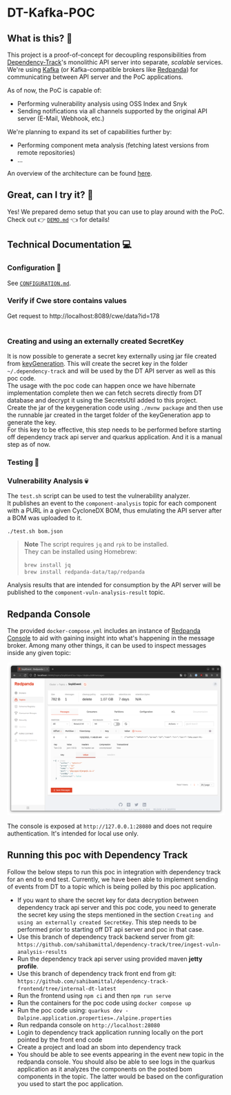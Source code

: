 # DT-Kafka-POC

## What is this? 🤔

This project is a proof-of-concept for decoupling responsibilities from [Dependency-Track]'s monolithic API server
into separate, *scalable* services. We're using [Kafka] (or Kafka-compatible brokers like [Redpanda]) for communicating 
between API server and the PoC applications.

As of now, the PoC is capable of:

* Performing vulnerability analysis using OSS Index and Snyk
* Sending notifications via all channels supported by the original API server (E-Mail, Webhook, etc.)

We're planning to expand its set of capabilities further by:

* Performing component meta analysis (fetching latest versions from remote repositories)
* ...

An overview of the architecture can be found [here](https://excalidraw.com/#room=fba0103fa2642574be40,NomXwyHw3jvoy0yr6JxCJw).

## Great, can I try it? 🙌

Yes! We prepared demo setup that you can use to play around with the PoC.  
Check out 👉 [`DEMO.md`](DEMO.md) 👈 for details!

## Technical Documentation 💻

### Configuration 📝

See [`CONFIGURATION.md`](CONFIGURATION.md).

### Verify if Cwe store contains values

Get request to http://localhost:8089/cwe/data?id=178
<br/>
<br/>
### Creating and using an externally created SecretKey
It is now possible to generate a secret key externally using jar file created from [keyGeneration](https://github.com/mehab/KeyGeneration).
This will create the secret key in the folder `~/.dependency-track` and will be used by the DT API server as well as this poc code. <br/>
The usage with the poc code can happen once we have hibernate implementation complete then we can fetch secrets directly from DT database and decrypt it using the SecretsUtil added to this project. <br/>
Create the jar of the keygeneration code using `./mvnw package` and then use the runnable jar created in the target folder of the keyGeneration app to generate the key. <br/>
For this key to be effective, this step needs to be performed before starting off dependency track api server and quarkus application. And it is a manual step as of now. <br/>

### Testing 🤞

### Vulnerability Analysis 💀

The `test.sh` script can be used to test the vulnerability analyzer.  
It publishes an event to the `component-analysis` topic for each component with a
PURL in a given CycloneDX BOM, thus emulating the API server after a BOM was uploaded to it.

```shell
./test.sh bom.json
```

> **Note**
> The script requires `jq` and `rpk` to be installed.  
> They can be installed using Homebrew:
> ```shell
> brew install jq
> brew install redpanda-data/tap/redpanda
> ```

Analysis results that are intended for consumption by the API server will be
published to the `component-vuln-analysis-result` topic.

## Redpanda Console

The provided `docker-compose.yml` includes an instance of [Redpanda Console](https://github.com/redpanda-data/console)
to aid with gaining insight into what's happening in the message broker. Among many other things, it can be used to
inspect messages inside any given topic:

![Redpanda Console - Messages](.github/images/redpanda-console_messages.png)

The console is exposed at `http://127.0.0.1:28080` and does not require authentication. It's intended for local use only.

## Running this poc with Dependency Track
Follow the below steps to run this poc in integration with dependency track for an end to end test. Currently, we have been able to implement sending of events from DT to a topic which is being polled by this poc application.
- If you want to share the secret key for data decryption between dependency track api server and this poc code, you need to generate the secret key using the steps mentioned in the section `Creating and using an externally created SecretKey`. This step needs to be performed prior to starting off DT api server and poc in that case.
- Use this branch of dependency track backend server from git: `https://github.com/sahibamittal/dependency-track/tree/ingest-vuln-analysis-results`
- Run the dependency track api server using provided maven <b>jetty profile</b>.
- Use this branch of dependency track front end from git: `https://github.com/sahibamittal/dependency-track-frontend/tree/internal-dt-latest`
- Run the frontend using `npm ci` and then `npm run serve`
- Run the containers for the poc code using `docker compose up`
- Run the poc code using: `quarkus dev -Dalpine.application.properties=./alpine.properties`
- Run redpanda console on `http://localhost:28080`
- Login to dependency track application running locally on the port pointed by the front end code
- Create a project and load an sbom into dependency track
- You should be able to see events appearing in the event new topic in the redpanda console. You should also be able to see logs in the quarkus application as it analyzes the components on the posted bom components in the topic. The latter would be based on the configuration you used to start the poc application.

[Dependency-Track]: https://github.com/DependencyTrack/dependency-track
[Kafka]: https://kafka.apache.org/
[Redpanda]: https://redpanda.com/